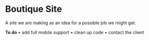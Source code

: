 Boutique Site
============

A site we are making as an idea for a possible job we might get.


**To do**
• add full mobile support
• clean up code
• contact the client
